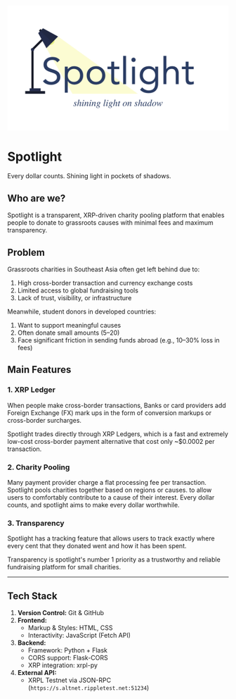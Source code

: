 ![Spotlight Logo](./images/Spotlight.png)

# Spotlight

Every dollar counts. Shining light in pockets of shadows.

## Who are we?

Spotlight is a transparent, XRP-driven charity pooling platform that enables people to donate to grassroots causes with minimal fees and maximum transparency.

## Problem

Grassroots charities in Southeast Asia often get left behind due to:

1. High cross-border transaction and currency exchange costs
2. Limited access to global fundraising tools
3. Lack of trust, visibility, or infrastructure

Meanwhile, student donors in developed countries:

1. Want to support meaningful causes
2. Often donate small amounts ($5–$20)
3. Face significant friction in sending funds abroad (e.g., 10–30% loss in fees)

## Main Features

### 1. XRP Ledger

When people make cross-border transactions, Banks or card providers add Foreign Exchange (FX) mark ups in the form of conversion markups or cross-border surcharges.

Spotlight trades directly through XRP Ledgers, which is a fast and extremely low-cost cross-border payment alternative that cost only ~$0.0002 per transaction.

### 2. Charity Pooling

Many payment provider charge a flat processing fee per transaction. Spotlight pools charities together based on regions or causes. to allow users to comfortably contribute to a cause of their interest. Every dollar counts, and spotlight aims to make every dollar worthwhile.

### 3. Transparency

Spotlight has a tracking feature that allows users to track exactly where every cent that they donated went and how it has been spent.

Transparency is spotlight's number 1 priority as a trustworthy and reliable fundraising platform for small charities.

---


## Tech Stack
1. **Version Control:** Git & GitHub  
2. **Frontend:**  
   - Markup & Styles: HTML, CSS  
   - Interactivity: JavaScript (Fetch API)  
3. **Backend:**  
   - Framework: Python + Flask  
   - CORS support: Flask-CORS  
   - XRP integration: xrpl-py  
4. **External API:**  
   - XRPL Testnet via JSON-RPC (`https://s.altnet.rippletest.net:51234`)  

